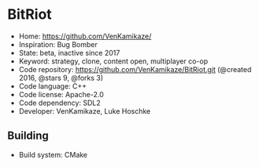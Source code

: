 # BitRiot

- Home: https://github.com/VenKamikaze/
- Inspiration: Bug Bomber
- State: beta, inactive since 2017
- Keyword: strategy, clone, content open, multiplayer co-op
- Code repository: https://github.com/VenKamikaze/BitRiot.git (@created 2016, @stars 9, @forks 3)
- Code language: C++
- Code license: Apache-2.0
- Code dependency: SDL2
- Developer: VenKamikaze, Luke Hoschke

## Building

- Build system: CMake
